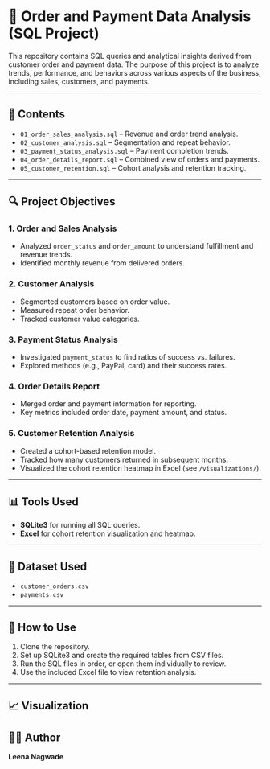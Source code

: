 # 🧠 Order and Payment Data Analysis (SQL Project)

This repository contains SQL queries and analytical insights derived from customer order and payment data. The purpose of this project is to analyze trends, performance, and behaviors across various aspects of the business, including sales, customers, and payments.

---

## 📂 Contents

- `01_order_sales_analysis.sql` – Revenue and order trend analysis.
- `02_customer_analysis.sql` – Segmentation and repeat behavior.
- `03_payment_status_analysis.sql` – Payment completion trends.
- `04_order_details_report.sql` – Combined view of orders and payments.
- `05_customer_retention.sql` – Cohort analysis and retention tracking.

---

## 🔍 Project Objectives

### 1. **Order and Sales Analysis**
- Analyzed `order_status` and `order_amount` to understand fulfillment and revenue trends.
- Identified monthly revenue from delivered orders.

### 2. **Customer Analysis**
- Segmented customers based on order value.
- Measured repeat order behavior.
- Tracked customer value categories.

### 3. **Payment Status Analysis**
- Investigated `payment_status` to find ratios of success vs. failures.
- Explored methods (e.g., PayPal, card) and their success rates.

### 4. **Order Details Report**
- Merged order and payment information for reporting.
- Key metrics included order date, payment amount, and status.

### 5. **Customer Retention Analysis**
- Created a cohort-based retention model.
- Tracked how many customers returned in subsequent months.
- Visualized the cohort retention heatmap in Excel (see `/visualizations/`).

---

## 📊 Tools Used

- **SQLite3** for running all SQL queries.
- **Excel** for cohort retention visualization and heatmap.


---

## 📁 Dataset Used

- `customer_orders.csv`
- `payments.csv`

---

## 🚀 How to Use

1. Clone the repository.
2. Set up SQLite3 and create the required tables from CSV files.
3. Run the SQL files in order, or open them individually to review.
4. Use the included Excel file to view retention analysis.

---

## 📈 Visualization



## 🙋‍♀️ Author

**Leena Nagwade**  



